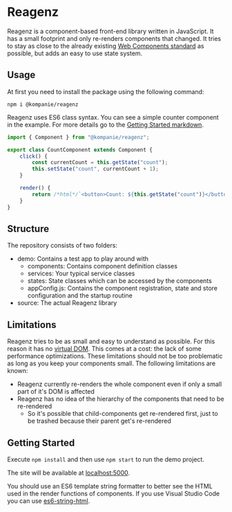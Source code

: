 # Reagenz

Reagenz is a component-based front-end library written in JavaScript.
It has a small footprint and only re-renders components that changed.
It tries to stay as close to the already existing [Web Components standard](https://developer.mozilla.org/en-US/docs/Web/Web_Components) as possible, but adds an easy to use state system.

## Usage

At first you need to install the package using the following command:
```
npm i @kompanie/reagenz
```

Reagenz uses ES6 class syntax.
You can see a simple counter component in the example.
For more details go to the [Getting Started markdown](documentation/GETTING_STARTED.md).

```js
import { Component } from "@kompanie/reagenz";

export class CountComponent extends Component {
    click() {
        const currentCount = this.getState("count");
        this.setState("count", currentCount + 1);
    }

    render() {
        return /*html*/`<button>Count: ${this.getState("count")}</button>`;
    }
}
```

## Structure

The repository consists of two folders:
* demo: Contains a test app to play around with
    * components: Contains component definition classes
    * services: Your typical service classes
    * states: State classes which can be accessed by the components
    * appConfig.js: Contains the component registration, state and store configuration and the startup routine
* source: The actual Reagenz library

## Limitations

Reagenz tries to be as small and easy to understand as possible.
For this reason it has no [virtual DOM](https://en.wikipedia.org/wiki/Virtual_DOM).
This comes at a cost: the lack of some performance optimizations.
These limitations should not be too problematic as long as you keep your components small.
The following limitations are known:
* Reagenz currently re-renders the whole component even if only a small part of it's DOM is affected
* Reagenz has no idea of the hierarchy of the components that need to be re-rendered
    * So it's possible that child-components get re-rendered first, just to be trashed because their parent get's re-rendered

## Getting Started

Execute `npm install` and then use `npm start` to run the demo project.

The site will be available at [localhost:5000](http://localhost:5000).

You should use an ES6 template string formatter to better see the HTML used in the render functions of components.
If you use Visual Studio Code you can use [es6-string-html](https://marketplace.visualstudio.com/items?itemName=Tobermory.es6-string-html).
